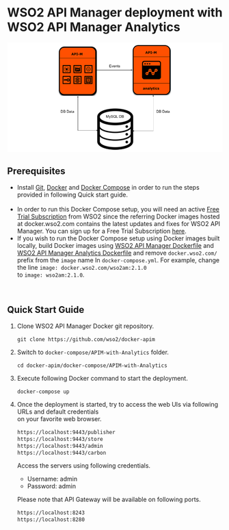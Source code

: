 # WSO2 API Manager deployment with WSO2 API Manager Analytics

![alt tag](deployment-diagram.png)

## Prerequisites

 * Install [Git](https://git-scm.com/book/en/v2/Getting-Started-Installing-Git), [Docker](https://www.docker.com/get-docker) and [Docker Compose](https://docs.docker.com/compose/install/#install-compose)
   in order to run the steps provided in following Quick start guide. <br><br>
  * In order to run this Docker Compose setup, you will need an active [Free Trial Subscription](https://wso2.com/free-trial-subscription) 
   from WSO2 since the referring Docker images hosted at docker.wso2.com contains the latest updates and fixes for WSO2 API Manager. You can sign up for a Free Trial Subscription [here](https://wso2.com/free-trial-subscription). 
 * If you wish to run the Docker Compose setup using Docker images built locally, build Docker images using [WSO2 API Manager Dockerfile](../../dockerfiles/apim/README.md) and [WSO2 API Manager Analytics Dockerfile](../../dockerfiles/apim-analytics/README.md) and remove `docker.wso2.com/` prefix from the `image` name In `docker-compose.yml`.
   For example, change the line `image: docker.wso2.com/wso2am:2.1.0` <br>to `image: wso2am:2.1.0`. <br>
  
<br>

## Quick Start Guide

1. Clone WSO2 API Manager Docker git repository.
   ```
   git clone https://github.com/wso2/docker-apim
   ```
   
2. Switch to `docker-compose/APIM-with-Analytics` folder.
   ```
   cd docker-apim/docker-compose/APIM-with-Analytics
   ```

3. Execute following Docker command to start the deployment.
   ```
   docker-compose up
   ```

4. Once the deployment is started, try to access the web UIs via following URLs and default credentials <br> 
   on your favorite web browser.

   ```
   https://localhost:9443/publisher
   https://localhost:9443/store
   https://localhost:9443/admin
   https://localhost:9443/carbon
   ```
   Access the servers using following credentials.
   
   * Username: admin <br>
   * Password: admin

   Please note that API Gateway will be available on following ports.
   ```
   https://localhost:8243
   https://localhost:8280
   ```
   
